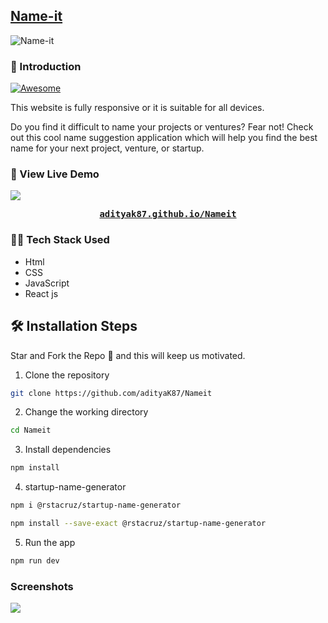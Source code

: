 ## [Name-it](https://adityak87.github.io/Nameit/)

![Name-it](https://raw.githubusercontent.com/adityaK87/My-Portfolio/main/src/assets/name-it.PNG)

### 📌 Introduction

[![Awesome](https://awesome.re/badge.svg)](https://awesome.re)

This website is fully responsive or it is suitable for all devices.

Do you find it difficult to name your projects or ventures? Fear not! Check out this cool name suggestion application which will help you find the best name for your next project, venture, or startup.

### 🚀 View Live Demo

<img src="https://img.shields.io/badge/website-up-greene" />

<pre><center><a href="https://adityak87.github.io/Nameit/"><b>adityak87.github.io/Nameit</b></a></center></pre>

### 👨‍💻 Tech Stack Used

-  Html
-  CSS
-  JavaScript
-  React js

## 🛠️ Installation Steps

Star and Fork the Repo 🌟 and this will keep us motivated.

1. Clone the repository

```bash
git clone https://github.com/adityaK87/Nameit
```

2. Change the working directory

```bash
cd Nameit
```

3. Install dependencies

```bash
npm install
```

4. startup-name-generator

```bash
npm i @rstacruz/startup-name-generator

```

```bash
npm install --save-exact @rstacruz/startup-name-generator

```

5. Run the app

```bash
npm run dev
```

### Screenshots

![](https://raw.githubusercontent.com/adityaK87/My-Portfolio/main/src/assets/name-it%201.png)
